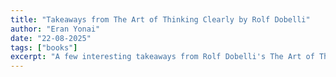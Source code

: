 ```yaml
---
title: "Takeaways from The Art of Thinking Clearly by Rolf Dobelli"
author: "Eran Yonai"
date: "22-08-2025"
tags: ["books"]
excerpt: "A few interesting takeaways from Rolf Dobelli's The Art of Thinking Clearly."
---
```


# 